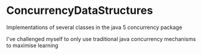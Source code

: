 # ConcurrencyDataStructures
Implementations of several classes in the java 5 concurrency package

I've challenged myself to only use traditional java concurrency mechanisms to maximise learning
